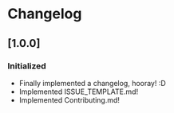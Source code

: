 # Changelog

## [1.0.0]
### Initialized
- Finally implemented a changelog, hooray! :D
- Implemented ISSUE_TEMPLATE.md!
- Implemented Contributing.md!
